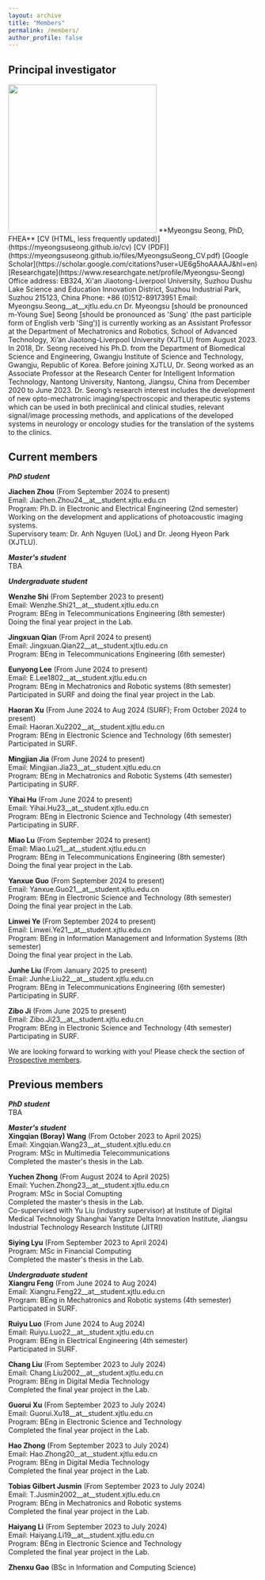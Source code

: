 ```yaml
---
layout: archive
title: "Members"
permalink: /members/
author_profile: false
---
```


## Principal investigator   
<img src="https://myeongsuseong.github.io/images/myeongsu_seong.png" width="300" height="300">   
**Myeongsu Seong, PhD, FHEA**    
[CV (HTML, less frequently updated)](https://myeongsuseong.github.io/cv) [CV (PDF)](https://myeongsuseong.github.io/files/MyeongsuSeong_CV.pdf) [Google Scholar](https://scholar.google.com/citations?user=UE6g5hoAAAAJ&hl=en) [Researchgate](https://www.researchgate.net/profile/Myeongsu-Seong)  
Office address: EB324, Xi'an Jiaotong-Liverpool University, Suzhou Dushu Lake Science and Education Innovation District, Suzhou Industrial Park, Suzhou 215123, China     
Phone: +86 (0)512-89173951
Email: Myeongsu.Seong__at__xjtlu.edu.cn          
Dr. Myeongsu [should be pronounced m-Young Sue] Seong [should be pronounced as 'Sung' (the past participle form of English verb 'Sing')] is currently working as an Assistant Professor at the Department of Mechatronics and Robotics, School of Advanced Technology, Xi’an Jiaotong-Liverpool University (XJTLU) from August 2023. In 2018, Dr. Seong received his Ph.D. from the Department of Biomedical Science and Engineering, Gwangju Institute of Science and Technology, Gwangju, Republic of Korea. Before joining XJTLU, Dr. Seong worked as an Associate Professor at the Research Center for Intelligent Information Technology, Nantong University, Nantong, Jiangsu, China from December 2020 to June 2023. Dr. Seong’s research interest includes the development of new opto-mechatronic imaging/spectroscopic and therapeutic systems which can be used in both preclinical and clinical studies, relevant signal/image processing methods, and applications of the developed systems in neurology or oncology studies for the translation of the systems to the clinics.

## Current members

***PhD student***   

**Jiachen Zhou** (From September 2024 to present)   
Email: Jiachen.Zhou24__at__student.xjtlu.edu.cn  
Program: Ph.D. in Electronic and Electrical Engineering (2nd semester)     
Working on the development and applications of photoacoustic imaging systems.   
Supervisory team: Dr. Anh Nguyen (UoL) and Dr. Jeong Hyeon Park (XJTLU).          


***Master's student***     
TBA    



***Undergraduate student***   

**Wenzhe Shi** (From September 2023 to present)         
Email: Wenzhe.Shi21__at__student.xjtlu.edu.cn  
Program: BEng in Telecommunications Engineering (8th semester)   
Doing the final year project in the Lab.

**Jingxuan Qian** (From April 2024 to present)   
Email: Jingxuan.Qian22__at__student.xjtlu.edu.cn  
Program: BEng in Telecommunications Engineering (6th semester)

**Eunyong Lee** (From June 2024 to present)   
Email: E.Lee1802__at__student.xjtlu.edu.cn   
Program: BEng in Mechatronics and Robotic systems (8th semester)      
Participated in SURF and doing the final year project in the Lab.   

**Haoran Xu** (From June 2024 to Aug 2024 (SURF); From October 2024 to present)   
Email: Haoran.Xu2202__at__student.xjtlu.edu.cn   
Program: BEng in Electronic Science and Technology (6th semester)      
Participated in SURF.   

**Mingjian Jia** (From June 2024 to present)   
Email: Mingjian.Jia23__at__student.xjtlu.edu.cn   
Program: BEng in Mechatronics and Robotic Systems (4th semester)      
Participating in SURF.     

**Yihai Hu** (From June 2024 to present)   
Email: Yihai.Hu23__at__student.xjtlu.edu.cn   
Program: BEng in Electronic Science and Technology (4th semester)      
Participating in SURF.   

**Miao Lu** (From September 2024 to present)         
Email: Miao.Lu21__at__student.xjtlu.edu.cn  
Program: BEng in Telecommunications Engineering (8th semester)   
Doing the final year project in the Lab.   

**Yanxue Guo** (From September 2024 to present)         
Email: Yanxue.Guo21__at__student.xjtlu.edu.cn  
Program: BEng in Electronic Science and Technology (8th semester)   
Doing the final year project in the Lab.   

**Linwei Ye** (From September 2024 to present)         
Email: Linwei.Ye21__at__student.xjtlu.edu.cn  
Program: BEng in Information Management and Information Systems (8th semester)   
Doing the final year project in the Lab.

**Junhe Liu** (From January 2025 to present)   
Email: Junhe.Liu22__at__student.xjtlu.edu.cn  
Program: BEng in Telecommunications Engineering (6th semester)    
Participating in SURF.   

**Zibo Ji** (From June 2025 to present)   
Email: Zibo.Ji23__at__student.xjtlu.edu.cn  
Program: BEng in Electronic Science and Technology (4th semester)    
Participating in SURF.   

We are looking forward to working with you! Please check the section of [Prospective members](https://myeongsuseong.github.io/prospective_members/).


Previous members
------
***PhD student***   
TBA      

***Master's student***   
**Xingqian (Boray) Wang** (From October 2023 to April 2025)   
Email: Xingqian.Wang23__at__student.xjtlu.edu.cn  
Program: MSc in Multimedia Telecommunications      
Completed the master's thesis in the Lab.   

**Yuchen Zhong** (From August 2024 to April 2025)   
Email: Yuchen.Zhong23__at__student.xjtlu.edu.cn  
Program: MSc in Social Comupting   
Completed the master's thesis in the Lab.    
Co-supervised with Yu Liu (industry supervisor) at Institute of Digital Medical Technology Shanghai Yangtze Delta Innovation Institute, Jiangsu Industrial Technology Research Institute (JITRI)   

**Siying Lyu** (From September 2023 to April 2024)   
Program: MSc in Financial Computing   
Completed the master's thesis in the Lab.   

***Undergraduate student***   
**Xiangru Feng** (From June 2024 to Aug 2024)   
Email: Xiangru.Feng22__at__student.xjtlu.edu.cn   
Program: BEng in Mechatronics and Robotic systems (4th semester)   
Participated in SURF.   

**Ruiyu Luo** (From June 2024 to Aug 2024)   
Email: Ruiyu.Luo22__at__student.xjtlu.edu.cn   
Program: BEng in Electrical Engineering (4th semester)      
Participated in SURF.   

**Chang Liu** (From September 2023 to July 2024)     
Email: Chang.Liu2002__at__student.xjtlu.edu.cn  
Program: BEng in Digital Media Technology     
Completed the final year project in the Lab.   

**Guorui Xu** (From September 2023 to July 2024)            
Email: Guorui.Xu18__at__student.xjtlu.edu.cn  
Program: BEng in Electronic Science and Technology   
Completed the final year project in the Lab.   

**Hao Zhong** (From September 2023 to July 2024)                 
Email: Hao.Zhong20__at__student.xjtlu.edu.cn  
Program: BEng in Digital Media Technology      
Completed the final year project in the Lab.   

**Tobias Gilbert Jusmin** (From September 2023 to July 2024)                
Email: T.Jusmin2002__at__student.xjtlu.edu.cn  
Program: BEng in Mechatronics and Robotic systems    
Completed the final year project in the Lab.   

**Haiyang Li** (From September 2023 to July 2024)               
Email: Haiyang.Li19__at__student.xjtlu.edu.cn  
Program: BEng in Electronic Science and Technology     
Completed the final year project in the Lab.       

**Zhenxu Gao** (BSc in Information and Computing Science)   
